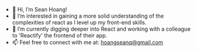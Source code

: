 - 👋 Hi, I’m Sean Hoang!
- 👀 I’m interested in gaining a more solid understanding of the complexities of react as I level up my front-end skills.
- 🌱 I’m currently digging deeper into React and working with a colleague to 'Reactify' the frontend of their app.
- 📫 Feel free to connect with me at: hoangseanq@gmail.com

<!---
SonQHoang/SonQHoang is a ✨ special ✨ repository because its `README.md` (this file) appears on your GitHub profile.
You can click the Preview link to take a look at your changes.
--->
